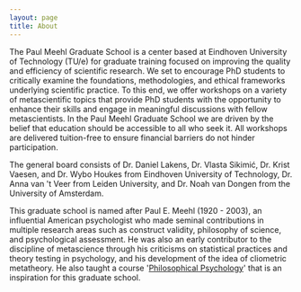 ```yaml
---
layout: page
title: About
---
```



The Paul Meehl Graduate School is a center based at Eindhoven University of Technology (TU/e) for graduate training focused on improving the quality and efficiency of scientific research. We set to encourage PhD students to critically examine the foundations, methodologies, and ethical frameworks underlying scientific practice. To this end, we offer workshops on a variety of metascientific topics that provide PhD students with the opportunity to enhance their skills and engage in meaningful discussions with fellow metascientists. In the Paul Meehl Graduate School we are driven by the belief that education should be accessible to all who seek it. All workshops are delivered tuition-free to ensure financial barriers do not hinder participation.

The general board consists of Dr. Daniel Lakens, Dr. Vlasta Sikimić, Dr. Krist Vaesen, and Dr. Wybo Houkes from Eindhoven University of Technology, Dr. Anna van 't Veer from Leiden University, and Dr. Noah van Dongen from the University of Amsterdam. 

This graduate school is named after Paul E. Meehl (1920 - 2003), an influential American psychologist who made seminal contributions in multiple research areas such as construct validity, philosophy of science, and psychological assessment. He was also an early contributor to the discipline of metascience through his criticisms on statistical practices and theory testing in psychology, and his development of the idea of cliometric metatheory. He also taught a course '[Philosophical Psychology](https://meehl.umn.edu/video)' that is an inspiration for this graduate school. 
